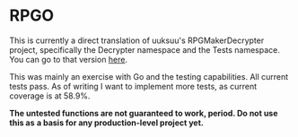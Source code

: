 # RPGO

This is currently a direct translation of uuksuu's RPGMakerDecrypter project,
specifically the Decrypter namespace and the Tests namespace. You can go to that
version [here](https://github.com/uuksu/RPGMakerDecrypter/).

This was mainly an exercise with Go and the testing capabilities. All current
tests pass. As of writing I want to implement more tests, as current coverage is
at 58.9%.

**The untested functions are not guaranteed to work, period. Do not use this as**
**a basis for any production-level project yet.**
